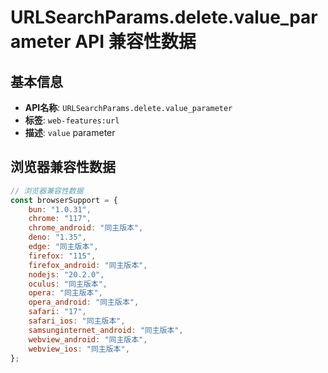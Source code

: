 # URLSearchParams.delete.value_parameter API 兼容性数据

## 基本信息

- **API名称**: `URLSearchParams.delete.value_parameter`
- **标签**: `web-features:url`
- **描述**: `value` parameter

## 浏览器兼容性数据

```javascript
// 浏览器兼容性数据
const browserSupport = {
    bun: "1.0.31",
    chrome: "117",
    chrome_android: "同主版本",
    deno: "1.35",
    edge: "同主版本",
    firefox: "115",
    firefox_android: "同主版本",
    nodejs: "20.2.0",
    oculus: "同主版本",
    opera: "同主版本",
    opera_android: "同主版本",
    safari: "17",
    safari_ios: "同主版本",
    samsunginternet_android: "同主版本",
    webview_android: "同主版本",
    webview_ios: "同主版本",
};

```

